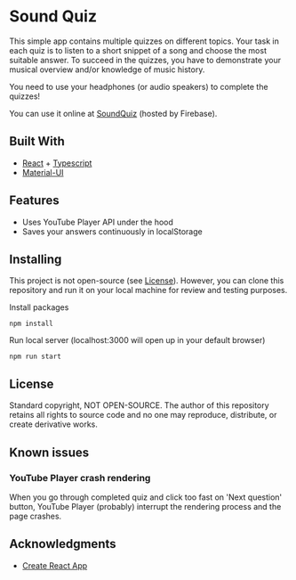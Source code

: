 # Sound Quiz

This simple app contains multiple quizzes on different topics. Your task in each quiz is to listen to a short snippet of a song and choose the most suitable answer. To succeed in the quizzes, you have to demonstrate your musical overview and/or knowledge of music history.

You need to use your headphones (or audio speakers) to complete the quizzes!

You can use it online at [SoundQuiz](https://sound-quiz-a2b00.web.app/) (hosted by Firebase).

## Built With

- [React](https://reactjs.org/) + [Typescript](https://www.typescriptlang.org/)
- [Material-UI](https://material-ui.com/)

## Features

- Uses YouTube Player API under the hood
- Saves your answers continuously in localStorage

## Installing

This project is not open-source (see [License](#License)). However, you can clone this repository and run it on your local machine for review and testing purposes.

Install packages

```
npm install
```

Run local server (localhost:3000 will open up in your default browser)

```
npm run start
```

## License

Standard copyright, NOT OPEN-SOURCE. The author of this repository retains all rights to source code and no one may reproduce, distribute, or create derivative works.

## Known issues

### YouTube Player crash rendering

When you go through completed quiz and click too fast on 'Next question' button, YouTube Player (probably) interrupt the rendering process and the page crashes.

## Acknowledgments

- [Create React App](https://create-react-app.dev/)
